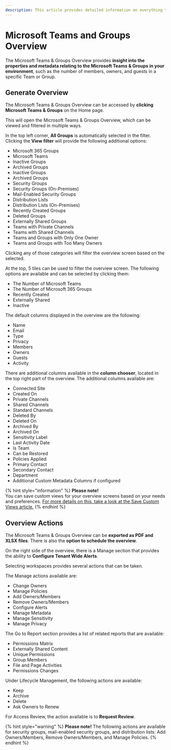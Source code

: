 ```yaml
---
description: This article provides detailed information on everything that can be found on the Microsoft Teams & Groups Overview screen.
---
```


# Microsoft Teams and Groups Overview

The Microsoft Teams & Groups Overview provides **insight into the properties and metadata relating to the Microsoft Teams & Groups in your environment**, such as the number of members, owners, and guests in a specific Team or Group. 

## Generate Overview

The Microsoft Teams & Groups Overview can be accessed by **clicking Microsoft Teams & Groups** on the Home page. 

This will open the Microsoft Teams & Groups Overview, which can be viewed and filtered in multiple ways. 

In the top left corner, **All Groups** is automatically selected in the filter. Clicking the **View filter** will provide the following additional options: 
  * Microsoft 365 Groups
  * Microsoft Teams
  * Inactive Groups
  * Archived Groups
  * Inactive Groups
  * Archived Groups
  * Security Groups
  * Security Groups (On-Premises)
  * Mail-Enabled Security Groups
  * Distribution Lists
  * Distribution Lists (On-Premises)
  * Recently Created Groups
  * Deleted Groups
  * Externally Shared Groups
  * Teams with Private Channels
  * Teams with Shared Channels
  * Teams and Groups with Only One Owner
  * Teams and Groups with Too Many Owners

Clicking any of those categories will filter the overview screen based on the selected. 

At the top, 5 tiles can be used to filter the overview screen. The following options are available and can be selected by clicking them:
  * The Number of Microsoft Teams
  * The Number of Microsoft 365 Groups 
  * Recently Created
  * Externally Shared
  * Inactive

The default columns displayed in the overview are the following:
  * Name
  * Email
  * Type
  * Privacy
  * Members
  * Owners
  * Guests
  * Activity

There are additional columns available in the **column chooser**, located in the top right part of the overview. The additional columns available are:

 * Connected Site
 * Created On
 * Private Channels
 * Shared Channels
 * Standard Channels
 * Deleted By
 * Deleted On
 * Archived By
 * Archived On
 * Sensitivity Label
 * Last Activity Date
 * Is Team
 * Can be Restored
 * Policies Applied
 * Primary Contact
 * Secondary Contact
 * Department
 * Additional Custom Metadata Columns if configured

{% hint style="information" %}
**Please note!**  
You can save custom views for your overview screens based on your needs and preferences. [For more details on this, take a look at the Save Custom Views article.](../configuration/custom-views.md)
{% endhint %}

## Overview Actions

The Microsoft Teams & Groups Overview can be **exported as PDF and XLSX files**. There is also the **option to schedule the overview**.

On the right side of the overview, there is a Manage section that provides the ability to **Configure Tenant Wide Alerts**.

Selecting workspaces provides several actions that can be taken.

The Manage actions available are: 
  * Change Owners
  * Manage Policies
  * Add Owners/Members
  * Remove Owners/Members
  * Configure Alerts
  * Manage Metadata
  * Manage Sensitivity
  * Manage Privacy

The Go to Report section provides a list of related reports that are available: 
  * Permissions Matrix
  * Externally Shared Content
  * Unique Permissions
  * Group Members
  * File and Page Activities
  * Permissions Changes

Under Lifecycle Management, the following actions are available:
  * Keep
  * Archive
  * Delete
  * Ask Owners to Renew

For Access Review, the action available is to **Request Review**.

{% hint style="warning" %}
**Please note!** The following actions are available for security groups, mail-enabled security groups, and distribution lists: Add Owners/Members, Remove Owners/Members, and Manage Policies.
{% endhint %}
